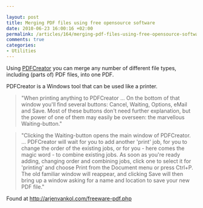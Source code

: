 ```yaml
---

layout: post
title: Merging PDF files using free opensource software
date: 2010-06-23 16:00:16 +02:00
permalink: /articles/164/merging-pdf-files-using-free-opensource-software/
comments: true
categories: 
- Utilities
---
```


Using [PDFCreator](http://sourceforge.net/projects/pdfcreator/) you can
merge any number of different file types, including (parts of) PDF
files, into one PDF.

PDFCreator is a Windows tool that can be used like a printer.

> "When printing anything to PDFCreator ... On the bottom of that window
> you'll find several buttons: Cancel, Waiting, Options, eMail and Save.
> Most of these buttons don't need further explanation, but the power of
> one of them may easily be overseen: the marvellous Waiting-button."

> "Clicking the Waiting-button opens the main window of PDFCreator. ...
> PDFCreator will wait for you to add another 'print' job, for you to
> change the order of the existing jobs, or for you - here comes the
> magic word - to combine existing jobs. As soon as you're ready adding,
> changing order and combining jobs, click one to select it for
> 'printing' and choose Print from the Document menu or press Ctrl+P.
> The old familiar window will reappear, and clicking Save will then
> bring up a window asking for a name and location to save your new PDF
> file."

Found at <http://arjenvankol.com/freeware-pdf.php>
